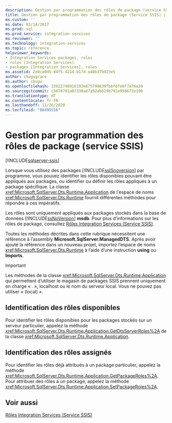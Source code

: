 ```yaml
---
description: Gestion par programmation des rôles de package (service SSIS)
title: Gestion par programmation des rôles de package (Service SSIS) | Microsoft Docs
ms.custom: ''
ms.date: 03/14/2017
ms.prod: sql
ms.prod_service: integration-services
ms.reviewer: ''
ms.technology: integration-services
ms.topic: reference
helpviewer_keywords:
- Integration Services packages, roles
- roles [Integration Services]
- packages [Integration Services], roles
ms.assetid: 2e0ca0d5-d4f5-421d-b17d-a48b37b923e5
author: chugugrace
ms.author: chugu
ms.openlocfilehash: 33922748916193e875799839fbbf6fe0f7a76a26
ms.sourcegitcommit: c5078791a07330a87a92abb19b791e950672e198
ms.translationtype: HT
ms.contentlocale: fr-FR
ms.lasthandoff: 11/26/2020
ms.locfileid: "88495516"
---
```

# <a name="managing-package-roles-programmatically-ssis-service"></a>Gestion par programmation des rôles de package (service SSIS)

[!INCLUDE[sqlserver-ssis](../../includes/applies-to-version/sqlserver-ssis.md)]


  Lorsque vous utilisez des packages [!INCLUDE[ssISnoversion](../../includes/ssisnoversion-md.md)] par programme, vous pouvez identifier les rôles disponibles pouvant être appliqués aux packages, ou identifier ou définir les rôles appliqués à un package spécifique. La classe <xref:Microsoft.SqlServer.Dts.Runtime.Application> de l'espace de noms <xref:Microsoft.SqlServer.Dts.Runtime> fournit différentes méthodes pour répondre à ces impératifs.  
  
 Les rôles sont uniquement appliqués aux packages stockés dans la base de données [!INCLUDE[ssNoVersion](../../includes/ssnoversion-md.md)] **msdb**. Pour plus d’informations sur les rôles de package, consultez [Rôles Integration Services &#40;Service SSIS&#41;](../../integration-services/security/integration-services-roles-ssis-service.md).  
  
 Toutes les méthodes décrites dans cette rubrique nécessitent une référence à l’assembly **Microsoft.SqlServer.ManagedDTS**. Après avoir ajouté la référence dans un nouveau projet, importez l’espace de noms <xref:Microsoft.SqlServer.Dts.Runtime> à l’aide d’une instruction **using** ou **Imports**.  
  
> [!IMPORTANT]  
>  Les méthodes de la classe <xref:Microsoft.SqlServer.Dts.Runtime.Application> qui permettent d’utiliser le magasin de packages SSIS prennent uniquement en charge « . », localhost ou le nom du serveur local. Vous ne pouvez pas utiliser « (local) ».  
  
## <a name="determining-which-roles-are-available"></a>Identification des rôles disponibles  
 Pour identifier les rôles disponibles pour les packages stockés sur un serveur particulier, appelez la méthode <xref:Microsoft.SqlServer.Dts.Runtime.Application.GetDtsServerRoles%2A> de la classe <xref:Microsoft.SqlServer.Dts.Runtime.Application>.  
  
## <a name="determining-which-roles-are-assigned"></a>Identification des rôles assignés  
 Pour identifier les rôles déjà attribués à un package particulier, appelez la méthode <xref:Microsoft.SqlServer.Dts.Runtime.Application.GetPackageRoles%2A>. Pour attribuer des rôles à un package, appelez la méthode <xref:Microsoft.SqlServer.Dts.Runtime.Application.SetPackageRoles%2A>.  
  
## <a name="see-also"></a>Voir aussi  
 [Rôles Integration Services &#40;Service SSIS&#41;](../../integration-services/security/integration-services-roles-ssis-service.md)  
  
  
